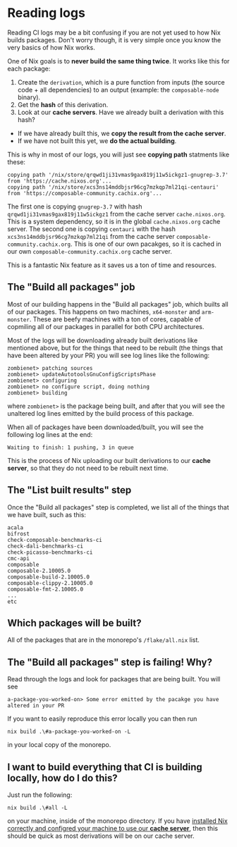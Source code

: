 # Reading logs

Reading CI logs may be a bit confusing if you are not yet used to how Nix builds packages. Don't worry though, it is very simple once you know the very basics of how Nix works.

One of Nix goals is to **never build the same thing twice**. It works like this for each package:

1. Create the `derivation`, which is a pure function from inputs (the source code + all dependencies) to an output (example: the `composable-node` binary).
2. Get the **hash** of this derivation.
3. Look at our **cache servers**. Have we already built a derivation with this hash?
  - If we have already built this, we **copy the result from the cache server**.
  - If we have not built this yet, we **do the actual building**.

This is why in most of our logs, you will just see **copying path** statments like these:

```
copying path '/nix/store/qrqwd1ji31vmas9gax819j11w5ickgz1-gnugrep-3.7' from 'https://cache.nixos.org'...
copying path '/nix/store/xcs3ns14mddbjsr96cg7mzkqp7ml21qi-centauri' from 'https://composable-community.cachix.org'...
```

The first one is copying `gnugrep-3.7` with hash `qrqwd1ji31vmas9gax819j11w5ickgz1` from the cache server `cache.nixos.org`. This is a system dependency, so it is in the global `cache.nixos.org` cache server.
The second one is copying `centauri` with the hash `xcs3ns14mddbjsr96cg7mzkqp7ml21qi` from the cache server `composable-community.cachix.org`. This is one of our own pacakges, so it is cached in our own `composable-community.cachix.org` cache server.

This is a fantastic Nix feature as it saves us a ton of time and resources.

## The "Build all packages" job

Most of our building happens in the "Build all packages" job, which builts all of our packages. This happens on two machines, `x64-monster` and `arm-monster`. These are beefy machines with a ton of cores, capable of copmiling all of our packages in parallel for both CPU architectures.

Most of the logs will be downloading already built derivations like mentioned above, but for the things that need to be rebuilt (the things that have been altered by your PR) you will see log lines like the following:

```
zombienet> patching sources
zombienet> updateAutotoolsGnuConfigScriptsPhase
zombienet> configuring
zombienet> no configure script, doing nothing
zombienet> building
```

where `zombienet>` is the package being built, and after that you will see the unaltered log lines emitted by the build process of this package.

When all of packages have been downloaded/built, you will see the following log lines at the end:

```
Waiting to finish: 1 pushing, 3 in queue
```

This is the process of Nix uploading our built derivations to our **cache server**, so that they do not need to be rebuilt next time.

## The "List built results" step

Once the "Build all packages" step is completed, we list all of the things that we have built, such as this:

```
acala
bifrost
check-composable-benchmarks-ci
check-dali-benchmarks-ci
check-picasso-benchmarks-ci
cmc-api
composable
composable-2.10005.0
composable-build-2.10005.0
composable-clippy-2.10005.0
composable-fmt-2.10005.0
...
etc
```

## Which packages will be built?

All of the packages that are in the monorepo's `/flake/all.nix` list.

## The "Build all packages" step is failing! Why?

Read through the logs and look for packages that are being built. You will see 

```
a-package-you-worked-on> Some error emitted by the pacakge you have altered in your PR
```

If you want to easily reproduce this error locally you can then run

```
nix build .\#a-package-you-worked-on -L
```

in your local copy of the monorepo.

## I want to build everything that CI is building locally, how do I do this?

Just run the following:

```
nix build .\#all -L
```

on your machine, inside of the monorepo directory. If you have [installed Nix correctly and configred your machine to use our **cache server**](./install), then this should be quick as most derivations will be on our cache server.